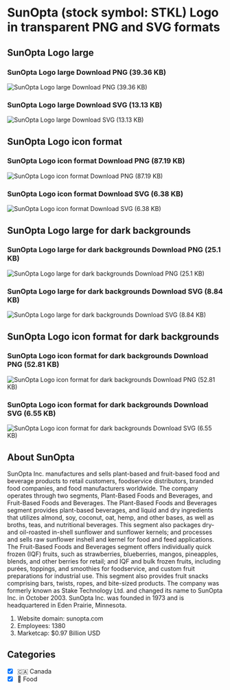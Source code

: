 # SunOpta (stock symbol: STKL) Logo in transparent PNG and SVG formats

## SunOpta Logo large

### SunOpta Logo large Download PNG (39.36 KB)

![SunOpta Logo large Download PNG (39.36 KB)](/img/orig/STKL_BIG-5e243c78.png)

### SunOpta Logo large Download SVG (13.13 KB)

![SunOpta Logo large Download SVG (13.13 KB)](/img/orig/STKL_BIG-c99424d9.svg)

## SunOpta Logo icon format

### SunOpta Logo icon format Download PNG (87.19 KB)

![SunOpta Logo icon format Download PNG (87.19 KB)](/img/orig/STKL-4112f121.png)

### SunOpta Logo icon format Download SVG (6.38 KB)

![SunOpta Logo icon format Download SVG (6.38 KB)](/img/orig/STKL-b33c027a.svg)

## SunOpta Logo large for dark backgrounds

### SunOpta Logo large for dark backgrounds Download PNG (25.1 KB)

![SunOpta Logo large for dark backgrounds Download PNG (25.1 KB)](/img/orig/STKL_BIG.D-08b57eec.png)

### SunOpta Logo large for dark backgrounds Download SVG (8.84 KB)

![SunOpta Logo large for dark backgrounds Download SVG (8.84 KB)](/img/orig/STKL_BIG.D-d1493af6.svg)

## SunOpta Logo icon format for dark backgrounds

### SunOpta Logo icon format for dark backgrounds Download PNG (52.81 KB)

![SunOpta Logo icon format for dark backgrounds Download PNG (52.81 KB)](/img/orig/STKL.D-c5ff007e.png)

### SunOpta Logo icon format for dark backgrounds Download SVG (6.55 KB)

![SunOpta Logo icon format for dark backgrounds Download SVG (6.55 KB)](/img/orig/STKL.D-cc5bcf17.svg)

## About SunOpta

SunOpta Inc. manufactures and sells plant-based and fruit-based food and beverage products to retail customers, foodservice distributors, branded food companies, and food manufacturers worldwide. The company operates through two segments, Plant-Based Foods and Beverages, and Fruit-Based Foods and Beverages. The Plant-Based Foods and Beverages segment provides plant-based beverages, and liquid and dry ingredients that utilizes almond, soy, coconut, oat, hemp, and other bases, as well as broths, teas, and nutritional beverages. This segment also packages dry- and oil-roasted in-shell sunflower and sunflower kernels; and processes and sells raw sunflower inshell and kernel for food and feed applications. The Fruit-Based Foods and Beverages segment offers individually quick frozen (IQF) fruits, such as strawberries, blueberries, mangos, pineapples, blends, and other berries for retail; and IQF and bulk frozen fruits, including purées, toppings, and smoothies for foodservice, and custom fruit preparations for industrial use. This segment also provides fruit snacks comprising bars, twists, ropes, and bite-sized products. The company was formerly known as Stake Technology Ltd. and changed its name to SunOpta Inc. in October 2003. SunOpta Inc. was founded in 1973 and is headquartered in Eden Prairie, Minnesota.

1. Website domain: sunopta.com
2. Employees: 1380
3. Marketcap: $0.97 Billion USD


## Categories
- [x] 🇨🇦 Canada
- [x] 🍴 Food
